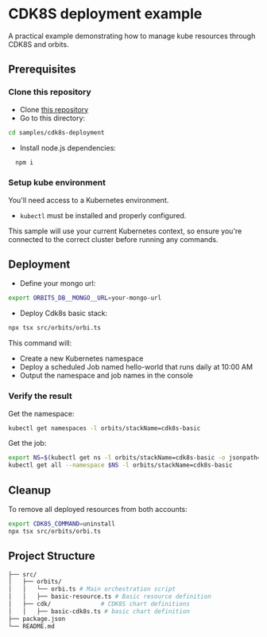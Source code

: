 # CDK8S deployment example

A practical example demonstrating how to manage kube resources through CDK8S and orbits.

## Prerequisites

### Clone this repository

- Clone [this repository](https://github.com/LaWebcapsule/orbits)
- Go to this directory:
```bash
cd samples/cdk8s-deployment
```
- Install node.js dependencies: 
```bash
  npm i
```

### Setup kube environment

You'll need access to a Kubernetes environment.

- `kubectl` must be installed and properly configured.

This sample will use your current Kubernetes context, so ensure you're connected to the correct cluster before running any commands.

## Deployment

- Define your mongo url:
```bash
export ORBITS_DB__MONGO__URL=your-mongo-url
```
- Deploy Cdk8s basic stack:
```bash
npx tsx src/orbits/orbi.ts
```

This command will:
- Create a new Kubernetes namespace
- Deploy a scheduled Job named hello-world that runs daily at 10:00 AM
- Output the namespace and job names in the console

### Verify the result

Get the namespace:
```bash
kubectl get namespaces -l orbits/stackName=cdk8s-basic
```

Get the job:
```bash
export NS=$(kubectl get ns -l orbits/stackName=cdk8s-basic -o jsonpath='{.items[0].metadata.name}')
kubectl get all --namespace $NS -l orbits/stackName=cdk8s-basic
```

## Cleanup

To remove all deployed resources from both accounts:
```bash
export CDK8S_COMMAND=uninstall
npx tsx src/orbits/orbi.ts
```

## Project Structure

```bash
├── src/
│   ├── orbits/
│   │   └── orbi.ts # Main orchestration script
│   │   ├── basic-resource.ts # Basic resource definition
│   ├── cdk/              # CDK8S chart definitions
│   │   ├── basic-cdk8s.ts # basic chart definition
├── package.json
└── README.md
```
